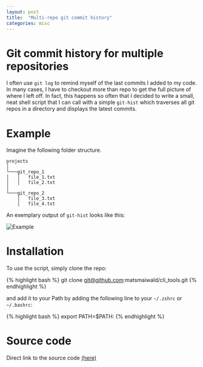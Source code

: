 ```yaml
---
layout: post
title:  "Multi-repo git commit history"
categories: misc
---
```

# Git commit history for multiple repositories
I often use `git log` to remind myself of the last commits I added to my code. In many cases, I have to checkout more than repo to get the full picture of where I left off. In fact, this happens so often that I decided to write a small, neat shell script that I can call with a simple `git-hist` which traverses all git repos in a directory and displays the latest commits.

# Example
Imagine the following folder structure.
```
projects    
│
└───git_repo_1
│   │   file_1.txt
│   │   file_2.txt
│   
└───git_repo_2 
    │   file_3.txt
    │   file_4.txt
```
An exemplary output of `git-hist` looks like this:

![Example](/assets/screenshot/git-hist-example.png)

# Installation
To use the script, simply clone the repo:

{% highlight bash %}
git clone git@github.com:matsmaiwald/cli_tools.git
{% endhighlight %}

and add it to your Path by adding the following line to your `~/.zshrc` or `~/.bashrc`:

{% highlight bash %}
export PATH=$PATH:<path to cli_tools repo>
{% endhighlight %}


# Source code
Direct link to the source code [(here)](https://github.com/matsmaiwald/cli_tools/blob/master/git-hist)
